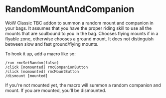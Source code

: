 # RandomMountAndCompanion

WoW Classic TBC addon to summon a random mount and companion in your bags. It assumes that you have the proper riding skill to use all the mounts that are soulbound to you in the bag. Chooses flying mounts if in a flyable zone, otherwise chooses a ground mount. It does not distinguish between slow and fast ground/flying mounts.

To hook it up, add a macro like so:

```
/run rmcSetRandom(false)
/click [nomounted] rmcCompanionButton
/click [nomounted] rmcMountButton
/dismount [mounted]
```

If you're not mounted yet, the macro will summon a random companion and mount. If you are mounted, you'll be dismounted.